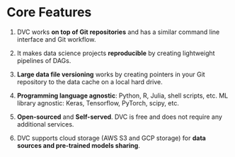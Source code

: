 # Core Features


1. DVC works **on top of Git repositories** and has a similar command line
interface and Git workflow.

2. It makes data science projects **reproducible** by creating lightweight
pipelines of DAGs.

3. **Large data file versioning** works by creating pointers in your Git
repository to the data cache on a local hard drive.

4. **Programming language agnostic**: Python, R, Julia, shell scripts, etc.
ML library agnostic: Keras, Tensorflow, PyTorch, scipy, etc.

5. **Open-sourced** and **Self-served**. DVC is free and does not require any
additional services.

6. DVC supports cloud storage (AWS S3 and GCP storage) for
**data sources and pre-trained models sharing**.
